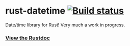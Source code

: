 # rust-datetime [![Build status](https://travis-ci.org/rust-datetime/datetime.svg?branch=master)](https://travis-ci.org/rust-datetime/datetime)

Date/time library for Rust! Very much a work in progress.

### [View the Rustdoc](https://docs.rs/datetime)
